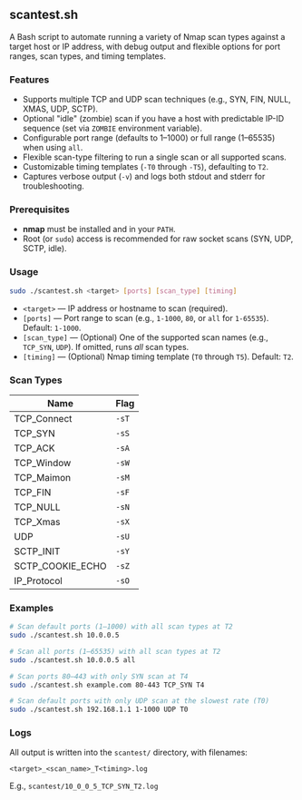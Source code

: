 ## scantest.sh

A Bash script to automate running a variety of Nmap scan types against a target host or IP address, with debug output and flexible options for port ranges, scan types, and timing templates.

### Features
- Supports multiple TCP and UDP scan techniques (e.g., SYN, FIN, NULL, XMAS, UDP, SCTP).
- Optional "idle" (zombie) scan if you have a host with predictable IP-ID sequence (set via `ZOMBIE` environment variable).
- Configurable port range (defaults to 1–1000) or full range (1–65535) when using `all`.
- Flexible scan-type filtering to run a single scan or all supported scans.
- Customizable timing templates (`-T0` through `-T5`), defaulting to `T2`.
- Captures verbose output (`-v`) and logs both stdout and stderr for troubleshooting.

### Prerequisites
- **nmap** must be installed and in your `PATH`.
- Root (or `sudo`) access is recommended for raw socket scans (SYN, UDP, SCTP, idle).

### Usage
```bash
sudo ./scantest.sh <target> [ports] [scan_type] [timing]
```

- `<target>` — IP address or hostname to scan (required).
- `[ports]` — Port range to scan (e.g., `1-1000`, `80`, or `all` for `1-65535`). Default: `1-1000`.
- `[scan_type]` — (Optional) One of the supported scan names (e.g., `TCP_SYN`, `UDP`). If omitted, runs _all_ scan types.
- `[timing]` — (Optional) Nmap timing template (`T0` through `T5`). Default: `T2`.

### Scan Types
| Name             | Flag  |
|------------------|-------|
| TCP_Connect      | `-sT` |
| TCP_SYN          | `-sS` |
| TCP_ACK          | `-sA` |
| TCP_Window       | `-sW` |
| TCP_Maimon       | `-sM` |
| TCP_FIN          | `-sF` |
| TCP_NULL         | `-sN` |
| TCP_Xmas         | `-sX` |
| UDP              | `-sU` |
| SCTP_INIT        | `-sY` |
| SCTP_COOKIE_ECHO | `-sZ` |
| IP_Protocol      | `-sO` |

### Examples
```bash
# Scan default ports (1–1000) with all scan types at T2
sudo ./scantest.sh 10.0.0.5

# Scan all ports (1–65535) with all scan types at T2
sudo ./scantest.sh 10.0.0.5 all

# Scan ports 80–443 with only SYN scan at T4
sudo ./scantest.sh example.com 80-443 TCP_SYN T4

# Scan default ports with only UDP scan at the slowest rate (T0)
sudo ./scantest.sh 192.168.1.1 1-1000 UDP T0
```

### Logs
All output is written into the `scantest/` directory, with filenames:
```
<target>_<scan_name>_T<timing>.log
```

E.g., `scantest/10_0_0_5_TCP_SYN_T2.log`
